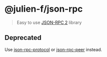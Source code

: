 # @julien-f/json-rpc

> Easy to use [JSON-RPC 2](http://www.jsonrpc.org/specification) library

##  Deprecated

Use [json-rpc-protocol](https://npmjs.com/json-rpc-protocol) or [json-rpc-peer](https://npmjs.com/json-rpc-peer) instead.
